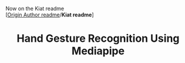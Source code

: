 Now on the Kiat readme <br>
[[Origin Author readme](https://github.com/DiaboloKiat/hand-gesture-recognition-using-mediapipe/blob/main/origin/README.md)/**Kiat readme**]

<h1 align="center"> Hand Gesture Recognition Using Mediapipe </h1>






